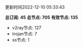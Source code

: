 更新时间2022-12-10 05:33:43

**总订阅: 45**
**总节点: 705**
**有效节点: 135**
- v2ray节点: 127
- trojan节点: 7
- ss节点: 1
